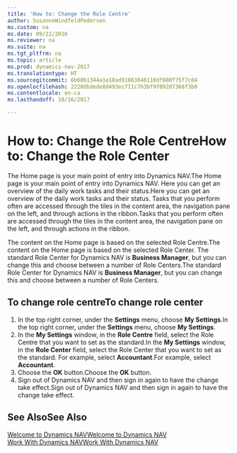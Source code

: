 ```yaml
---
title: 'How to: Change the Role Centre'
author: SusanneWindfeldPedersen
ms.custom: na
ms.date: 09/22/2016
ms.reviewer: na
ms.suite: na
ms.tgt_pltfrm: na
ms.topic: article
ms.prod: dynamics-nav-2017
ms.translationtype: HT
ms.sourcegitcommit: 6b60b1344a1e18ad91863046110df880f75f7c04
ms.openlocfilehash: 2220dbdede8d493ec711c763bf9f092d7368f3b0
ms.contentlocale: en-ca
ms.lasthandoff: 10/16/2017

---
```


# <a name="how-to-change-the-role-center"></a><span data-ttu-id="dd216-102">How to: Change the Role Centre</span><span class="sxs-lookup"><span data-stu-id="dd216-102">How to: Change the Role Center</span></span>
<span data-ttu-id="dd216-103">The Home page is your main point of entry into Dynamics NAV.</span><span class="sxs-lookup"><span data-stu-id="dd216-103">The Home page is your main point of entry into Dynamics NAV.</span></span> <span data-ttu-id="dd216-104">Here you can get an overview of the daily work tasks and their status.</span><span class="sxs-lookup"><span data-stu-id="dd216-104">Here you can get an overview of the daily work tasks and their status.</span></span> <span data-ttu-id="dd216-105">Tasks that you perform often are accessed through the tiles in the content area, the navigation pane on the left, and through actions in the ribbon.</span><span class="sxs-lookup"><span data-stu-id="dd216-105">Tasks that you perform often are accessed through the tiles in the content area, the navigation pane on the left, and through actions in the ribbon.</span></span>

<span data-ttu-id="dd216-106">The content on the Home page is based on the selected Role Centre.</span><span class="sxs-lookup"><span data-stu-id="dd216-106">The content on the Home page is based on the selected Role Center.</span></span> <span data-ttu-id="dd216-107">The standard Role Center for Dynamics NAV is **Business Manager**, but you can change this and choose between a number of Role Centers.</span><span class="sxs-lookup"><span data-stu-id="dd216-107">The standard Role Center for Dynamics NAV is **Business Manager**, but you can change this and choose between a number of Role Centers.</span></span>

## <a name="to-change-role-center"></a><span data-ttu-id="dd216-108">To change role centre</span><span class="sxs-lookup"><span data-stu-id="dd216-108">To change role center</span></span>
1. <span data-ttu-id="dd216-109">In the top right corner, under the **Settings** menu, choose **My Settings**.</span><span class="sxs-lookup"><span data-stu-id="dd216-109">In the top right corner, under the **Settings** menu, choose **My Settings**.</span></span>
2. <span data-ttu-id="dd216-110">In the **My Settings** window, in the **Role Centre** field, select the Role Centre that you want to set as the standard.</span><span class="sxs-lookup"><span data-stu-id="dd216-110">In the **My Settings** window, in the **Role Center** field, select the Role Center that you want to set as the standard.</span></span> <span data-ttu-id="dd216-111">For example, select **Accountant**.</span><span class="sxs-lookup"><span data-stu-id="dd216-111">For example, select **Accountant**.</span></span>
3. <span data-ttu-id="dd216-112">Choose the **OK** button.</span><span class="sxs-lookup"><span data-stu-id="dd216-112">Choose the **OK** button.</span></span>
4. <span data-ttu-id="dd216-113">Sign out of Dynamics NAV and then sign in again to have the change take effect.</span><span class="sxs-lookup"><span data-stu-id="dd216-113">Sign out of Dynamics NAV and then sign in again to have the change take effect.</span></span>

## <a name="see-also"></a><span data-ttu-id="dd216-114">See Also</span><span class="sxs-lookup"><span data-stu-id="dd216-114">See Also</span></span>
[<span data-ttu-id="dd216-115">Welcome to Dynamics NAV</span><span class="sxs-lookup"><span data-stu-id="dd216-115">Welcome to Dynamics NAV</span></span>](across-get-started.md)  
[<span data-ttu-id="dd216-116">Work With Dynamics NAV</span><span class="sxs-lookup"><span data-stu-id="dd216-116">Work With Dynamics NAV</span></span>](ui-work-product.md)  

